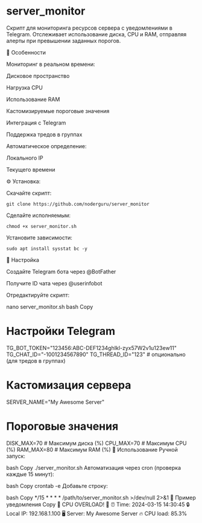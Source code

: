 # server_monitor

Скрипт для мониторинга ресурсов сервера с уведомлениями в Telegram. Отслеживает использование диска, CPU и RAM, отправляя алерты при превышении заданных порогов.

🌟 Особенности

Мониторинг в реальном времени:

Дисковое пространство

Нагрузка CPU

Использование RAM

Кастомизируемые пороговые значения

Интеграция с Telegram

Поддержка тредов в группах

Автоматическое определение:

Локального IP

Текущего времени

⚙️ Установка:

Скачайте скрипт:

```git clone https://github.com/noderguru/server_monitor```

Сделайте исполняемым:

```chmod +x server_monitor.sh```

Установите зависимости:

```sudo apt install sysstat bc -y```

🔧 Настройка

Создайте Telegram бота через @BotFather

Получите ID чата через @userinfobot

Отредактируйте скрипт:

nano server_monitor.sh
bash
Copy
# Настройки Telegram
TG_BOT_TOKEN="123456:ABC-DEF1234ghIkl-zyx57W2v1u123ew11"
TG_CHAT_ID="-1001234567890"
TG_THREAD_ID="123"  # опционально (для тредов в группах)

# Кастомизация сервера
SERVER_NAME="My Awesome Server"

# Пороговые значения
DISK_MAX=70    # Максимум диска (%)
CPU_MAX=70     # Максимум CPU (%)
RAM_MAX=80     # Максимум RAM (%)
🚀 Использование
Ручной запуск:

bash
Copy
./server_monitor.sh
Автоматизация через cron (проверка каждые 15 минут):

bash
Copy
crontab -e
Добавьте строку:

bash
Copy
*/15 * * * * /path/to/server_monitor.sh >/dev/null 2>&1
📨 Пример уведомления
Copy
🚨 CPU OVERLOAD! 🚨
⏰ Time: 2024-03-15 14:30:45
🔒 Local IP: 192.168.1.100
🖥 Server: My Awesome Server
🔥 CPU load: 85.3%
